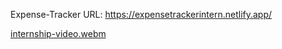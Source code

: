Expense-Tracker URL: https://expensetrackerintern.netlify.app/ 


[internship-video.webm](https://user-images.githubusercontent.com/97042529/227980917-b2b7365b-450d-4293-955a-8f88ea938472.webm)
